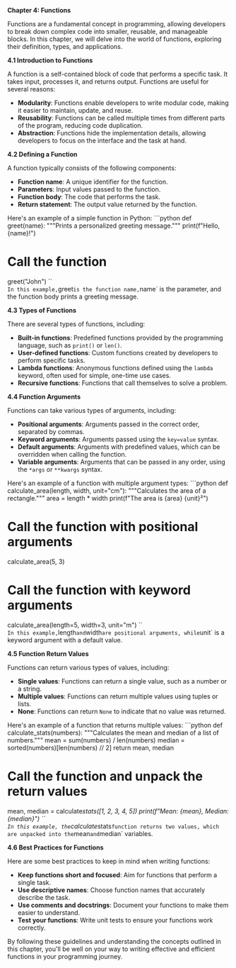<p><strong>Chapter 4: Functions</strong></p>

<p>Functions are a fundamental concept in programming, allowing developers to break down complex code into smaller, reusable, and manageable blocks. In this chapter, we will delve into the world of functions, exploring their definition, types, and applications.</p>

<p><strong>4.1 Introduction to Functions</strong></p>

<p>A function is a self-contained block of code that performs a specific task. It takes input, processes it, and returns output. Functions are useful for several reasons:</p>

<ul>
<li><strong>Modularity</strong>: Functions enable developers to write modular code, making it easier to maintain, update, and reuse.</li>
<li><strong>Reusability</strong>: Functions can be called multiple times from different parts of the program, reducing code duplication.</li>
<li><strong>Abstraction</strong>: Functions hide the implementation details, allowing developers to focus on the interface and the task at hand.</li>
</ul>

<p><strong>4.2 Defining a Function</strong></p>

<p>A function typically consists of the following components:</p>

<ul>
<li><strong>Function name</strong>: A unique identifier for the function.</li>
<li><strong>Parameters</strong>: Input values passed to the function.</li>
<li><strong>Function body</strong>: The code that performs the task.</li>
<li><strong>Return statement</strong>: The output value returned by the function.</li>
</ul>

<p>Here's an example of a simple function in Python:
```python
def greet(name):
    """Prints a personalized greeting message."""
    print(f"Hello, {name}!")</p>

<h1>Call the function</h1>

<p>greet("John")
``<code>
In this example,</code>greet<code>is the function name,</code>name` is the parameter, and the function body prints a greeting message.</p>

<p><strong>4.3 Types of Functions</strong></p>

<p>There are several types of functions, including:</p>

<ul>
<li><strong>Built-in functions</strong>: Predefined functions provided by the programming language, such as <code>print()</code> or <code>len()</code>.</li>
<li><strong>User-defined functions</strong>: Custom functions created by developers to perform specific tasks.</li>
<li><strong>Lambda functions</strong>: Anonymous functions defined using the <code>lambda</code> keyword, often used for simple, one-time use cases.</li>
<li><strong>Recursive functions</strong>: Functions that call themselves to solve a problem.</li>
</ul>

<p><strong>4.4 Function Arguments</strong></p>

<p>Functions can take various types of arguments, including:</p>

<ul>
<li><strong>Positional arguments</strong>: Arguments passed in the correct order, separated by commas.</li>
<li><strong>Keyword arguments</strong>: Arguments passed using the <code>key=value</code> syntax.</li>
<li><strong>Default arguments</strong>: Arguments with predefined values, which can be overridden when calling the function.</li>
<li><strong>Variable arguments</strong>: Arguments that can be passed in any order, using the <code>*args</code> or <code>**kwargs</code> syntax.</li>
</ul>

<p>Here's an example of a function with multiple argument types:
```python
def calculate_area(length, width, unit="cm"):
    """Calculates the area of a rectangle."""
    area = length * width
    print(f"The area is {area} {unit}²")</p>

<h1>Call the function with positional arguments</h1>

<p>calculate_area(5, 3)</p>

<h1>Call the function with keyword arguments</h1>

<p>calculate_area(length=5, width=3, unit="m")
``<code>
In this example,</code>length<code>and</code>width<code>are positional arguments, while</code>unit` is a keyword argument with a default value.</p>

<p><strong>4.5 Function Return Values</strong></p>

<p>Functions can return various types of values, including:</p>

<ul>
<li><strong>Single values</strong>: Functions can return a single value, such as a number or a string.</li>
<li><strong>Multiple values</strong>: Functions can return multiple values using tuples or lists.</li>
<li><strong>None</strong>: Functions can return <code>None</code> to indicate that no value was returned.</li>
</ul>

<p>Here's an example of a function that returns multiple values:
```python
def calculate_stats(numbers):
    """Calculates the mean and median of a list of numbers."""
    mean = sum(numbers) / len(numbers)
    median = sorted(numbers)[len(numbers) // 2]
    return mean, median</p>

<h1>Call the function and unpack the return values</h1>

<p>mean, median = calculate<em>stats([1, 2, 3, 4, 5])
print(f"Mean: {mean}, Median: {median}")
``<code>
In this example, the</code>calculate</em>stats<code>function returns two values, which are unpacked into the</code>mean<code>and</code>median` variables.</p>

<p><strong>4.6 Best Practices for Functions</strong></p>

<p>Here are some best practices to keep in mind when writing functions:</p>

<ul>
<li><strong>Keep functions short and focused</strong>: Aim for functions that perform a single task.</li>
<li><strong>Use descriptive names</strong>: Choose function names that accurately describe the task.</li>
<li><strong>Use comments and docstrings</strong>: Document your functions to make them easier to understand.</li>
<li><strong>Test your functions</strong>: Write unit tests to ensure your functions work correctly.</li>
</ul>

<p>By following these guidelines and understanding the concepts outlined in this chapter, you'll be well on your way to writing effective and efficient functions in your programming journey.</p>
